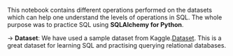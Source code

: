 This notebook contains different operations performed on the datasets which can help one understand the levels of operations in SQL. The whole purpose was to practice SQL using **SQLAlchemy for Python**.

-> **Dataset**: We have used a sample dataset from Kaggle.[Dataset](https://www.kaggle.com/datasets/dillonmyrick/bike-store-sample-database/data). This is a great dataset for learning SQL and practising querying relational databases.
